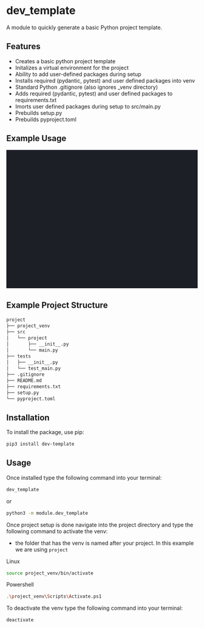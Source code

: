 # dev_template

A module to quickly generate a basic Python project template.

## Features

* Creates a basic python project template
* Initalizes a virtual environment for the project
* Ability to add user-defined packages during setup
* Installs required (pydantic, pytest) and user defined packages into venv
* Standard Python .gitignore (also ignores _venv directory)
* Adds required (pydantic, pytest) and user defined packages to requirements.txt
* Imorts user defined packages during setup to src/main.py
* Prebuilds setup.py
* Prebuilds pyproject.toml

## Example Usage
  <a href="images/dev_template.gif">
    <img src="images/dev_template.gif" alt="Example Usage"/>
  </a>

## Example Project Structure

```
project
├── project_venv
├── src
│   └── project
│       ├── __init__.py
│       └── main.py
├── tests
│   ├── __init__.py
│   └── test_main.py
├── .gitignore
├── README.md
├── requirements.txt
├── setup.py
└── pyproject.toml

```

## Installation

To install the package, use pip:

```bash
pip3 install dev-template
```

## Usage

Once installed type the following command into your terminal:

```bash
dev_template
```

or

```bash
python3 -m module.dev_template
```

Once project setup is done navigate into the project directory and type the following command to activate the venv:
* the folder that has the venv is named after your project. In this example we are using `project`

Linux
```bash
source project_venv/bin/activate
```

Powershell
```bash
.\project_venv\Scripts\Activate.ps1
```

To deactivate the venv type the following command into your terminal:

```bash
deactivate
```